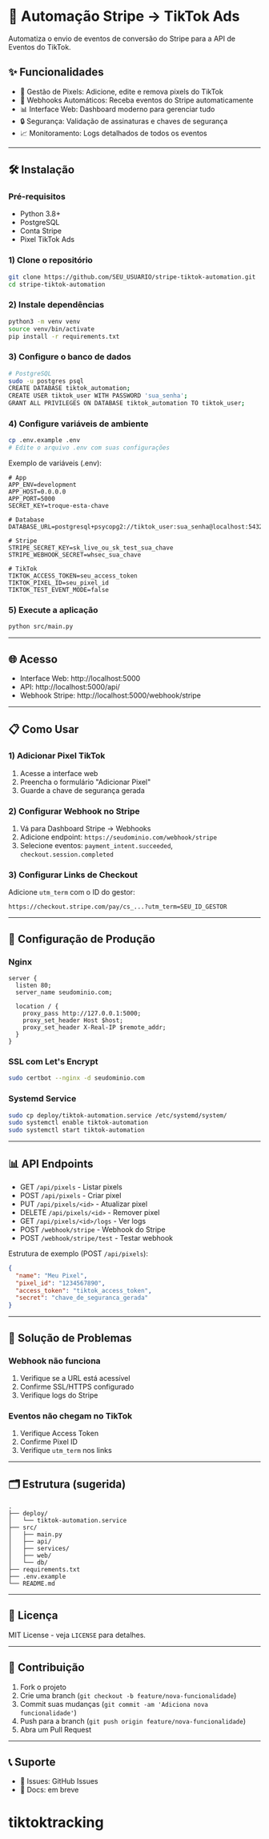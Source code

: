 # 🚀 Automação Stripe → TikTok Ads

Automatiza o envio de eventos de conversão do Stripe para a API de Eventos do TikTok.

## ✨ Funcionalidades
- 🎯 Gestão de Pixels: Adicione, edite e remova pixels do TikTok
- 🔄 Webhooks Automáticos: Receba eventos do Stripe automaticamente
- 📊 Interface Web: Dashboard moderno para gerenciar tudo
- 🔒 Segurança: Validação de assinaturas e chaves de segurança
- 📈 Monitoramento: Logs detalhados de todos os eventos

---

## 🛠️ Instalação

### Pré-requisitos
- Python 3.8+
- PostgreSQL
- Conta Stripe
- Pixel TikTok Ads

### 1) Clone o repositório
```bash
git clone https://github.com/SEU_USUARIO/stripe-tiktok-automation.git
cd stripe-tiktok-automation
```

### 2) Instale dependências
```bash
python3 -m venv venv
source venv/bin/activate
pip install -r requirements.txt
```

### 3) Configure o banco de dados
```bash
# PostgreSQL
sudo -u postgres psql
CREATE DATABASE tiktok_automation;
CREATE USER tiktok_user WITH PASSWORD 'sua_senha';
GRANT ALL PRIVILEGES ON DATABASE tiktok_automation TO tiktok_user;
```

### 4) Configure variáveis de ambiente
```bash
cp .env.example .env
# Edite o arquivo .env com suas configurações
```

Exemplo de variáveis (.env):
```env
# App
APP_ENV=development
APP_HOST=0.0.0.0
APP_PORT=5000
SECRET_KEY=troque-esta-chave

# Database
DATABASE_URL=postgresql+psycopg2://tiktok_user:sua_senha@localhost:5432/tiktok_automation

# Stripe
STRIPE_SECRET_KEY=sk_live_ou_sk_test_sua_chave
STRIPE_WEBHOOK_SECRET=whsec_sua_chave

# TikTok
TIKTOK_ACCESS_TOKEN=seu_access_token
TIKTOK_PIXEL_ID=seu_pixel_id
TIKTOK_TEST_EVENT_MODE=false
```

### 5) Execute a aplicação
```bash
python src/main.py
```

---

## 🌐 Acesso
- Interface Web: http://localhost:5000
- API: http://localhost:5000/api/
- Webhook Stripe: http://localhost:5000/webhook/stripe

---

## 📋 Como Usar

### 1) Adicionar Pixel TikTok
1. Acesse a interface web
2. Preencha o formulário "Adicionar Pixel"
3. Guarde a chave de segurança gerada

### 2) Configurar Webhook no Stripe
1. Vá para Dashboard Stripe → Webhooks
2. Adicione endpoint: `https://seudominio.com/webhook/stripe`
3. Selecione eventos: `payment_intent.succeeded`, `checkout.session.completed`

### 3) Configurar Links de Checkout
Adicione `utm_term` com o ID do gestor:
```text
https://checkout.stripe.com/pay/cs_...?utm_term=SEU_ID_GESTOR
```

---

## 🔧 Configuração de Produção

### Nginx
```nginx
server {
  listen 80;
  server_name seudominio.com;

  location / {
    proxy_pass http://127.0.0.1:5000;
    proxy_set_header Host $host;
    proxy_set_header X-Real-IP $remote_addr;
  }
}
```

### SSL com Let's Encrypt
```bash
sudo certbot --nginx -d seudominio.com
```

### Systemd Service
```bash
sudo cp deploy/tiktok-automation.service /etc/systemd/system/
sudo systemctl enable tiktok-automation
sudo systemctl start tiktok-automation
```

---

## 📊 API Endpoints
- GET `/api/pixels` - Listar pixels
- POST `/api/pixels` - Criar pixel
- PUT `/api/pixels/<id>` - Atualizar pixel
- DELETE `/api/pixels/<id>` - Remover pixel
- GET `/api/pixels/<id>/logs` - Ver logs
- POST `/webhook/stripe` - Webhook do Stripe
- POST `/webhook/stripe/test` - Testar webhook

Estrutura de exemplo (POST `/api/pixels`):
```json
{
  "name": "Meu Pixel",
  "pixel_id": "1234567890",
  "access_token": "tiktok_access_token",
  "secret": "chave_de_seguranca_gerada"
}
```

---

## 🐛 Solução de Problemas

### Webhook não funciona
1. Verifique se a URL está acessível
2. Confirme SSL/HTTPS configurado
3. Verifique logs do Stripe

### Eventos não chegam no TikTok
1. Verifique Access Token
2. Confirme Pixel ID
3. Verifique `utm_term` nos links

---

## 🗂️ Estrutura (sugerida)
```text
.
├── deploy/
│   └── tiktok-automation.service
├── src/
│   ├── main.py
│   ├── api/
│   ├── services/
│   ├── web/
│   └── db/
├── requirements.txt
├── .env.example
└── README.md
```

---

## 📄 Licença
MIT License - veja `LICENSE` para detalhes.

---

## 🤝 Contribuição
1. Fork o projeto
2. Crie uma branch (`git checkout -b feature/nova-funcionalidade`)
3. Commit suas mudanças (`git commit -am 'Adiciona nova funcionalidade'`)
4. Push para a branch (`git push origin feature/nova-funcionalidade`)
5. Abra um Pull Request

---

## 📞 Suporte
- 🐛 Issues: GitHub Issues
- 📖 Docs: em breve
# tiktoktracking
